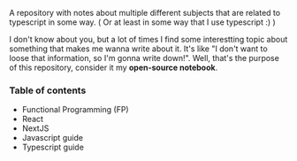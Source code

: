 A repository with notes about multiple different subjects that are related to typescript in some way.
( Or at least in some way that I use typescript :) )

I don't know about you, but a lot of times I find some interestting topic about something that makes me wanna write about it. It's like "I don't want to loose that information, so I'm gonna write down!". Well, that's the purpose of this repository, consider it my **open-source notebook**.

### Table of contents
- Functional Programming (FP)
- React 
- NextJS
- Javascript guide
- Typescript guide